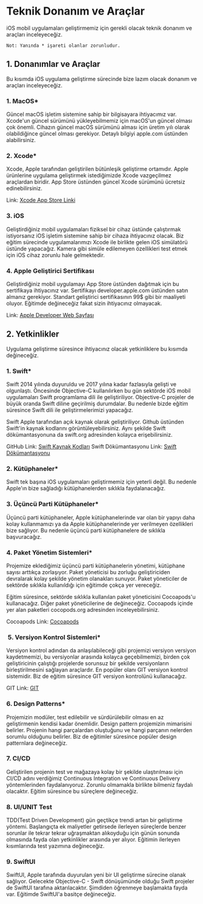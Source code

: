 # Teknik Donanım ve Araçlar #
iOS mobil uygulamaları geliştirmemiz için gerekli olacak teknik donanım ve araçları inceleyeceğiz.

```
Not: Yanında * işareti olanlar zorunludur.
```

## 1. Donanımlar ve Araçlar
Bu kısımda iOS uygulama geliştirme sürecinde bize lazım olacak donanım ve araçları inceleyeceğiz.

### 1. MacOS*
Güncel macOS işletim sistemine sahip bir bilgisayara ihtiyacımız var. Xcode'un güncel sürümünü yükleyebilmemiz için macOS'un güncel olması çok önemli. Cihazın güncel macOS sürümünü alması için üretim yılı olarak olabildiğince güncel olması gerekiyor. Detaylı bilgiyi apple.com üstünden alabilirsiniz.

### 2. Xcode*
Xcode, Apple tarafından geliştirilen bütünleşik geliştirme ortamıdır. Apple ürünlerine uygulama geliştirmek istediğimizde Xcode vazgeçilmez araçlardan biridir. App Store üstünden güncel Xcode sürümünü ücretsiz edinebilirsiniz.

Link: <a href="https://apps.apple.com/us/app/xcode/id497799835?mt=12">Xcode App Store Linki</a>

### 3. iOS
Geliştirdiğiniz mobil uygulamaları fiziksel bir cihaz üstünde çalıştırmak istiyorsanız iOS işletim sistemine sahip bir cihaza ihtiyacınız olacak. Biz eğitim sürecinde uygulamalarımızı Xcode ile birlikte gelen iOS simülatörü üstünde yapacağız. Kamera gibi simüle edilemeyen özellikleri test etmek için iOS cihaz zorunlu hale gelmektedir.

### 4. Apple Geliştirici Sertifikası
Geliştirdiğiniz mobil uygulamayı App Store üstünden dağıtmak için bu sertifikaya ihtiyacınız var. Sertifikayı developer.apple.com üstünden satın almanız gerekiyor. Standart geliştirici sertifikasının 99$ gibi bir maaliyeti oluyor. Eğitimde değineceğiz fakat sizin ihtiyacınız olmayacak.

Link: <a href="https://developer.apple.com">Apple Developer Web Sayfası</a>

## 2. Yetkinlikler
Uygulama geliştirme süresince ihtiyacınız olacak yetkinliklere bu kısımda değineceğiz.

### 1. Swift*
Swift 2014 yılında duyuruldu ve 2017 yılına kadar fazlasıyla gelişti ve olgunlaştı. Öncesinde Objective-C kullanılırken bu gün sektörde iOS mobil uygulamaları Swift programlama dili ile geliştiriliyor. Objective-C projeler de büyük oranda Swift diline geçirilmiş durumdalar. Bu nedenle bizde eğitim süresince Swift dili ile geliştirmelerimizi yapacağız.

Swift Apple tarafından açık kaynak olarak geliştiriliyor. Github üstünden Swift'in kaynak kodlarını görüntüleyebilirsiniz. Aynı şekilde Swift dökümantasyonuna da swift.org adresinden kolayca erişebilirsiniz.

GitHub Link: <a href="https://github.com/apple/swift">Swift Kaynak Kodları</a>
Swift Dökümantasyonu Link: <a href="https://www.swift.org">Swift Dökümantasyonu</a> 

### 2. Kütüphaneler*
Swift tek başına iOS uygulamaları geliştirmemiz için yeterli değil. Bu nedenle Apple'ın bize sağladığı kütüphanelerden sıklıkla faydalanacağız.

### 3. Üçüncü Parti Kütüphaneler*
Üçüncü parti kütüphaneler, Apple kütüphanelerinde var olan bir yapıyı daha kolay kullanmamızı ya da Apple kütüphanelerinde yer verilmeyen özellikleri bize sağlıyor. Bu nedenle üçüncü parti kütüphanelere de sıklıkla başvuracağız.

### 4. Paket Yönetim Sistemleri*
Projemize eklediğimiz üçüncü parti kütüphanelerin yönetimi, kütüphane sayısı arttıkça zorlaşıyor. Paket yöneticisi bu zorluğu geliştiriciden devralarak kolay şekilde yönetim olanakları sunuyor. Paket yöneticiler de sektörde sıklıkla kullanıldığı için eğitimde çokça yer vereceğiz.

Eğitim süresince, sektörde sıklıkla kullanılan paket yöneticisini Cocoapods'u kullanacağız. Diğer paket yöneticilerine de değineceğiz. Cocoapods içinde yer alan paketleri cocopods.org adresinden inceleyebilirsiniz.  

Cocoapods Link: <a href="https://cocoapods.org">Cocoapods</a>

###  5. Versiyon Kontrol Sistemleri*
Versiyon kontrol adından da anlaşılabileceği gibi projemizi versiyon versiyon kaydetmemizi, bu versiyonlar arasında kolayca geçebilmemizi, birden çok geliştiricinin çalıştığı projelerde sorunsuz bir şekilde versiyonların birleştirilmesini sağlayan araçlardır. En popüler olanı GIT versiyon kontrol sistemidir. Biz de eğitim süresince GIT versiyon kontrolünü kullanacağız.

GIT Link: <a href="https://git-scm.com">GIT</a>

### 6. Design Patterns*
Projemizin modüler, test edilebilir ve sürdürülebilir olması en az geliştirmenin kendisi kadar önemlidir. Design pattern projemizin mimarisini belirler. Projenin hangi parçalardan oluştuğunu ve hangi parçanın nelerden sorumlu olduğunu belirler. Biz de eğitimler süresince popüler design patternlara değineceğiz.

### 7. CI/CD
Geliştirilen projenin test ve mağazaya kolay bir şekilde ulaştırılması için CI/CD adını verdiğimiz Continuous Integration ve Continuous Delivery yöntemlerinden faydalanıyoruz. Zorunlu olmamakla birlikte bilmeniz faydalı olacaktır. Eğitim süresince bu süreçlere değineceğiz.

### 8. UI/UNIT Test
TDD(Test Driven Development) gün geçtikçe trendi artan bir geliştirme yöntemi. Başlangıçta ek maliyetler getirsede ilerleyen süreçlerde benzer sorunlar ile tekrar tekrar uğraşmaktan alıkoyduğu için günün sonunda olmasında fayda olan yetkinlikler arasında yer alıyor. Eğitimin ilerleyen kısımlarında test yazımına değineceğiz.

### 9. SwiftUI
SwiftUI, Apple tarafında duyurulan yeni bir UI geliştirme sürecine olanak sağlıyor. Gelecekte Objective-C - Swift dönüşümünde olduğu Swift projeler de SwiftUI tarafına aktarılacaktır. Şimdiden öğrenmeye başlamakta fayda var. Eğitimde SwiftUI'a basitçe değineceğiz.
